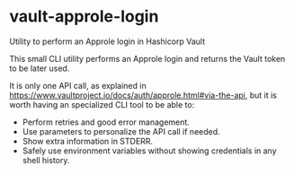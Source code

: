 # vault-approle-login
Utility to perform an Approle login in Hashicorp Vault

This small CLI utility performs an Approle login and returns the Vault token to be later used.

It is only one API call, as explained in https://www.vaultproject.io/docs/auth/approle.html#via-the-api, but it is worth having an specialized CLI tool to be able to:
- Perform retries and good error management.
- Use parameters to personalize the API call if needed.
- Show extra information in STDERR.
- Safely use environment variables without showing credentials in any shell history.
